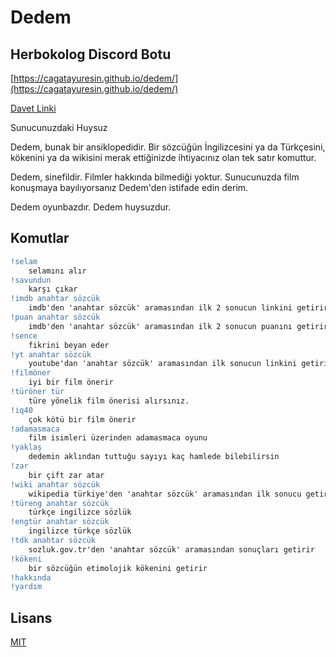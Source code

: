 # Dedem
## Herbokolog Discord Botu
[https://cagatayuresin.github.io/dedem/](https://cagatayuresin.github.io/dedem/)

[Davet Linki](https://discord.com/oauth2/authorize?client_id=783837351990263838&permissions=8&scope=bot)

Sunucunuzdaki Huysuz

Dedem, bunak bir ansiklopedidir. Bir sözcüğün İngilizcesini ya da Türkçesini, kökenini ya da wikisini merak ettiğinizde ihtiyacınız olan tek satır komuttur.

Dedem, sinefildir. Filmler hakkında bilmediği yoktur. Sunucunuzda film konuşmaya bayılıyorsanız Dedem'den istifade edin derim.

Dedem oyunbazdır. Dedem huysuzdur. 

## Komutlar

```diff
!selam
	selamını alır
!savundun
	karşı çıkar
!imdb anahtar sözcük
	imdb'den 'anahtar sözcük' aramasından ilk 2 sonucun linkini getirir
!puan anahtar sözcük
	imdb'den 'anahtar sözcük' aramasından ilk 2 sonucun puanını getirir
!sence
	fikrini beyan eder
!yt anahtar sözcük
	youtube'dan 'anahtar sözcük' aramasından ilk sonucun linkini getirir
!filmöner
	iyi bir film önerir
!türöner tür
	türe yönelik film önerisi alırsınız.
!iq40
	çok kötü bir film önerir
!adamasmaca
	film isimleri üzerinden adamasmaca oyunu
!yaklaş
	dedemin aklından tuttuğu sayıyı kaç hamlede bilebilirsin
!zar
	bir çift zar atar
!wiki anahtar sözcük
	wikipedia türkiye'den 'anahtar sözcük' aramasından ilk sonucu getirir
!türeng anahtar sözcük
	türkçe ingilizce sözlük
!engtür anahtar sözcük
	ingilizce türkçe sözlük
!tdk anahtar sözcük
	sozluk.gov.tr'den 'anahtar sözcük' aramasından sonuçları getirir
!kökeni
	bir sözcüğün etimolojik kökenini getirir
!hakkında
!yardım
```

## Lisans
[MIT](https://choosealicense.com/licenses/mit/)